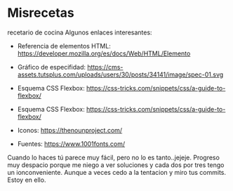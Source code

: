 # Misrecetas
recetario de cocina
Algunos enlaces interesantes:
- Referencia de elementos HTML: https://developer.mozilla.org/es/docs/Web/HTML/Elemento

- Gráfico de especifidad: https://cms-assets.tutsplus.com/uploads/users/30/posts/34141/image/spec-01.svg

- Esquema CSS Flexbox: https://css-tricks.com/snippets/css/a-guide-to-flexbox/
- Esquema CSS Flexbox: https://css-tricks.com/snippets/css/a-guide-to-flexbox/

- Iconos: https://thenounproject.com/

- Fuentes: https://www.1001fonts.com/

Cuando lo haces tú parece muy fácil, pero no lo es tanto..jejeje. 
Progreso muy despacio porque me niego a ver soluciones y cada dos por tres tengo un ionconveniente.
Aunque a veces cedo a la tentacion y miro tus commits.
Estoy en ello.
